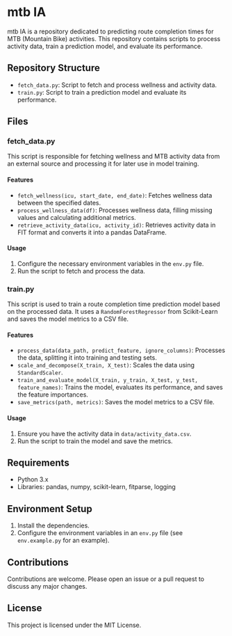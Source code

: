 # mtb IA

mtb IA is a repository dedicated to predicting route completion times for MTB (Mountain Bike) activities. This repository contains scripts to process activity data, train a prediction model, and evaluate its performance.

## Repository Structure

- `fetch_data.py`: Script to fetch and process wellness and activity data.
- `train.py`: Script to train a prediction model and evaluate its performance.

## Files

### fetch_data.py

This script is responsible for fetching wellness and MTB activity data from an external source and processing it for later use in model training.

#### Features

- `fetch_wellness(icu, start_date, end_date)`: Fetches wellness data between the specified dates.
- `process_wellness_data(df)`: Processes wellness data, filling missing values and calculating additional metrics.
- `retrieve_activity_data(icu, activity_id)`: Retrieves activity data in FIT format and converts it into a pandas DataFrame.

#### Usage

1. Configure the necessary environment variables in the `env.py` file.
2. Run the script to fetch and process the data.

### train.py

This script is used to train a route completion time prediction model based on the processed data. It uses a `RandomForestRegressor` from Scikit-Learn and saves the model metrics to a CSV file.

#### Features

- `process_data(data_path, predict_feature, ignore_columns)`: Processes the data, splitting it into training and testing sets.
- `scale_and_decompose(X_train, X_test)`: Scales the data using `StandardScaler`.
- `train_and_evaluate_model(X_train, y_train, X_test, y_test, feature_names)`: Trains the model, evaluates its performance, and saves the feature importances.
- `save_metrics(path, metrics)`: Saves the model metrics to a CSV file.

#### Usage

1. Ensure you have the activity data in `data/activity_data.csv`.
2. Run the script to train the model and save the metrics.

## Requirements

- Python 3.x
- Libraries: pandas, numpy, scikit-learn, fitparse, logging

## Environment Setup

1. Install the dependencies.
2. Configure the environment variables in an `env.py` file (see `env.example.py` for an example).

## Contributions

Contributions are welcome. Please open an issue or a pull request to discuss any major changes.

## License

This project is licensed under the MIT License.
